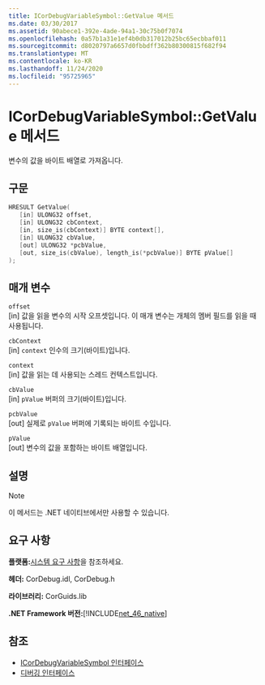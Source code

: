 ```yaml
---
title: ICorDebugVariableSymbol::GetValue 메서드
ms.date: 03/30/2017
ms.assetid: 90abece1-392e-4ade-94a1-30c75b0f7074
ms.openlocfilehash: 0a57b1a31e1ef4b0db317012b25bc65ecbbaf011
ms.sourcegitcommit: d8020797a6657d0fbbdff362b80300815f682f94
ms.translationtype: MT
ms.contentlocale: ko-KR
ms.lasthandoff: 11/24/2020
ms.locfileid: "95725965"
---
```

# <a name="icordebugvariablesymbolgetvalue-method"></a>ICorDebugVariableSymbol::GetValue 메서드

변수의 값을 바이트 배열로 가져옵니다.  
  
## <a name="syntax"></a>구문  
  
```cpp  
HRESULT GetValue(  
   [in] ULONG32 offset,  
   [in] ULONG32 cbContext,  
   [in, size_is(cbContext)] BYTE context[],  
   [in] ULONG32 cbValue,  
   [out] ULONG32 *pcbValue,  
   [out, size_is(cbValue), length_is(*pcbValue)] BYTE pValue[]  
);  
```  
  
## <a name="parameters"></a>매개 변수  

 `offset`  
 [in] 값을 읽을 변수의 시작 오프셋입니다. 이 매개 변수는 개체의 멤버 필드를 읽을 때 사용됩니다.  
  
 `cbContext`  
 [in] `context` 인수의 크기(바이트)입니다.  
  
 `context`  
 [in] 값을 읽는 데 사용되는 스레드 컨텍스트입니다.  
  
 `cbValue`  
 [in] `pValue` 버퍼의 크기(바이트)입니다.  
  
 `pcbValue`  
 [out] 실제로 `pValue` 버퍼에 기록되는 바이트 수입니다.  
  
 `pValue`  
 [out] 변수의 값을 포함하는 바이트 배열입니다.  
  
## <a name="remarks"></a>설명  
  
> [!NOTE]
> 이 메서드는 .NET 네이티브에서만 사용할 수 있습니다.  
  
## <a name="requirements"></a>요구 사항  

 **플랫폼:**[시스템 요구 사항](../../get-started/system-requirements.md)을 참조하세요.  
  
 **헤더:** CorDebug.idl, CorDebug.h  
  
 **라이브러리:** CorGuids.lib  
  
 **.NET Framework 버전:**[!INCLUDE[net_46_native](../../../../includes/net-46-native-md.md)]  
  
## <a name="see-also"></a>참조

- [ICorDebugVariableSymbol 인터페이스](icordebugvariablesymbol-interface.md)
- [디버깅 인터페이스](debugging-interfaces.md)
